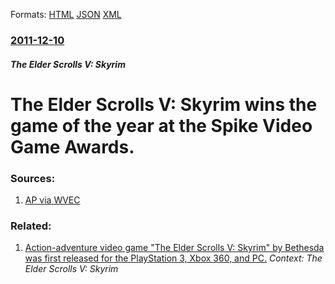 
Formats: [HTML](/news/2011/12/10/the-elder-scrolls-v-skyrim-wins-the-game-of-the-year-at-the-spike-video-game-awards.html)  [JSON](/news/2011/12/10/the-elder-scrolls-v-skyrim-wins-the-game-of-the-year-at-the-spike-video-game-awards.json)  [XML](/news/2011/12/10/the-elder-scrolls-v-skyrim-wins-the-game-of-the-year-at-the-spike-video-game-awards.xml)  

### [2011-12-10](/news/2011/12/10/index.md)

##### The Elder Scrolls V: Skyrim
# The Elder Scrolls V: Skyrim wins the game of the year at the Spike Video Game Awards. 




### Sources:

1. [AP via WVEC](http://hosted.ap.org/dynamic/stories/U/US_SPIKE_VIDEO_GAME_AWARDS?SITE=WVEC&SECTION=HOME&TEMPLATE=DEFAULT)

### Related:

1. [Action-adventure video game "The Elder Scrolls V: Skyrim" by Bethesda was first released for the PlayStation 3, Xbox 360, and PC.](/news/2011/11/11/action-adventure-video-game-the-elder-scrolls-v-skyrim-by-bethesda-was-first-released-for-the-playstation-3-xbox-360-and-pc.md) _Context: The Elder Scrolls V: Skyrim_
